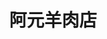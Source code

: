 ---
title: "阿元羊肉店"
description: "阿元羊肉店"
layout: shop
keywords:
  - 美食競賽
  - 台灣美食
  - 美食精選
datePublished: "2025-06-30"
dateModified: "2025-07-04"
city: "台南市"
district: "永康區"
address: "台南市永康區中華路659-3號"
phone: "062334083"
geo: "23.01552562122151, 120.22923816999837"
google_map: "https://maps.app.goo.gl/ZVBtyXhoC6z1xsw66"
footinder: "https://footinder.com.tw/%E5%8F%B0%E5%8D%97%E5%B8%82%E6%B0%B8%E5%BA%B7%E5%8D%80/362183/"
official: "https://www.facebook.com/profile.php?id=100063862546268"
award:
  - name: "500盤"
    year: "2024"
    entries:
      - dishes:
          - "阿元羊肉火鍋"

---